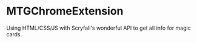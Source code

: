 # MTGChromeExtension

Using HTML/CSS/JS with Scryfall's wonderful API to get all info for magic cards.
